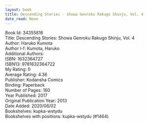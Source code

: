 ```yaml
---
layout: book
title: Descending Stories - Showa Genroku Rakugo Shinju, Vol. 4
date_read: None
---
```


Book Id: 34355816<br />
Title: Descending Stories: Showa Genroku Rakugo Shinju, Vol. 4<br />
Author: Haruko Kumota<br />
Author l-f: Kumota, Haruko<br />
Additional Authors: <br />
ISBN: 1632364727<br />
ISBN13: 9781632364722<br />
My Rating: 0<br />
Average Rating: 4.36<br />
Publisher: Kodansha Comics<br />
Binding: Paperback<br />
Number of Pages: 160<br />
Year Published: 2017<br />
Original Publication Year: 2013<br />
Date Added: 2020/06/02<br />
Bookshelves: kupka-wstydu<br />
Bookshelves with positions: kupka-wstydu (#1464)<br />

